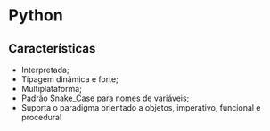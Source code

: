 # Python
## Características 
- Interpretada;
- Tipagem dinâmica e forte;
- Multiplataforma;
- Padrão Snake_Case para nomes de variáveis;
- Suporta o paradigma orientado a objetos, imperativo, funcional e procedural
